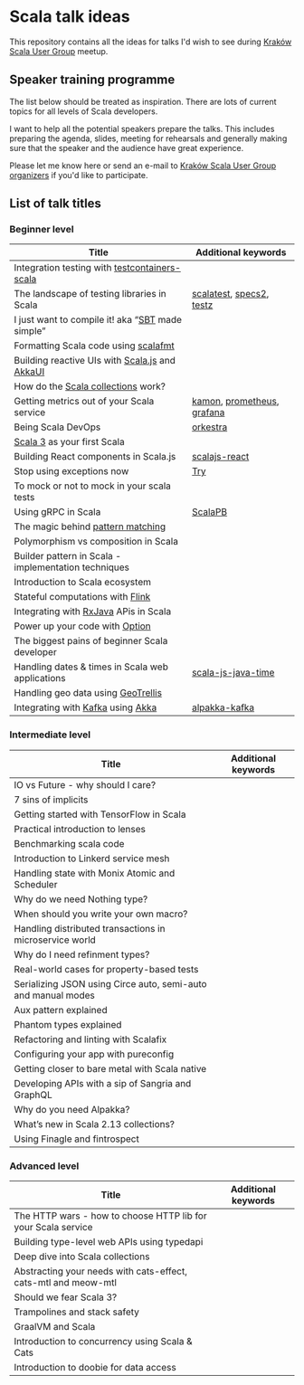 # Scala talk ideas

This repository contains all the ideas for talks I'd wish to see during [Kraków Scala User Group](https://www.meetup.com/Krakow-Scala-User-Group) meetup. 

## Speaker training programme
The list below should be treated as inspiration. There are lots of current topics for all levels of Scala developers. 

I  want to help all the potential speakers prepare the talks. This includes preparing the agenda, slides, meeting for rehearsals and generally making sure that the speaker and the audience have great experience. 

Please let me know here or send an e-mail to [Kraków Scala User Group organizers](krakow-scala-organizers@googlegroups.com) if you'd like to participate.

## List of talk titles

### Beginner level

| Title                                                          | Additional keywords           |
|----------------------------------------------------------------|-------------------------------|
| Integration testing with [testcontainers-scala](https://github.com/testcontainers/testcontainers-scala) |            |         |
| The landscape of testing libraries in Scala                    | [scalatest](http://www.scalatest.org/), [specs2](https://etorreborre.github.io/specs2/), [testz](https://github.com/scalaz/testz)           |
| I just want to compile it! aka “[SBT](https://www.scala-sbt.org/) made simple”               |            |
| Formatting Scala code using [scalafmt](https://scalameta.org/scalafmt/)                           |            |
| Building reactive UIs with [Scala.js](https://www.scala-js.org/) and [AkkaUI](https://github.com/pishen/akka-ui)                 |            |
| How do the [Scala collections](https://docs.scala-lang.org/overviews/collections/overview.html) work?                             |            |
| Getting metrics out of your Scala service                      | [kamon](https://github.com/kamon-io/Kamon), [prometheus](https://prometheus.io/), [grafana](https://grafana.com/)           |
| Being Scala DevOps                                             | [orkestra](https://orkestra.tech/)           |
| [Scala 3](https://www.scala-lang.org/blog/2018/04/19/scala-3.html) as your first Scala                                    |            |
| Building React components in Scala.js                          | [scalajs-react](https://japgolly.github.io/scalajs-react/)           |
| Stop using exceptions now                                      | [Try](https://www.scala-lang.org/api/2.12.3/scala/util/Try.html)           |
| To mock or not to mock in your scala tests                     |            |
| Using gRPC in Scala                                            | [ScalaPB](https://scalapb.github.io/)            |
| The magic behind [pattern matching](https://docs.scala-lang.org/tour/pattern-matching.html)                              |            |
| Polymorphism vs composition in Scala                           |            |
| Builder pattern in Scala - implementation techniques           |            |
| Introduction to Scala ecosystem                                |            |
| Stateful computations with [Flink](https://flink.apache.org/)                        |            |
| Integrating with [RxJava](https://github.com/ReactiveX/RxJava) APis in Scala                          |            |
| Power up your code with [Option](https://www.scala-lang.org/api/current/scala/Option.html)                                 |            |
| The biggest pains of beginner Scala developer                  |            |
| Handling dates & times in Scala web applications               | [scala-js-java-time](https://github.com/scala-js/scala-js-java-time)           |
| Handling geo data using [GeoTrellis](https://geotrellis.io/)                             |            |
| Integrating with [Kafka](https://kafka.apache.org/) using [Akka](https://akka.io/)                              | [alpakka-kafka](https://github.com/akka/alpakka-kafka)            |

### Intermediate level
| Title                                                          | Additional keywords           |
|----------------------------------------------------------------|-------------------------------|
| IO vs Future - why should I care?                              |        |
| 7 sins of implicits                                            |        |
| Getting started with TensorFlow in Scala                       |        |
| Practical introduction to lenses                               |        |
| Benchmarking scala code                                        |        |
| Introduction to Linkerd service mesh                           |        |
| Handling state with Monix Atomic and Scheduler                 |        |
| Why do we need Nothing type?                                   |        |
| When should you write your own macro?                          |        |
| Handling distributed transactions in microservice world        |        |
| Why do I need refinment types?                                 |        |
| Real-world cases for property-based tests                      |        |
| Serializing JSON using Circe auto, semi-auto and manual modes  |        |
| Aux pattern explained                                          |        |
| Phantom types explained                                        |        |
| Refactoring and linting with Scalafix                          |        |
| Configuring your app with pureconfig                           |        |
| Getting closer to bare metal with Scala native                 |        |
| Developing APIs with a sip of Sangria and GraphQL              |        |
| Why do you need Alpakka?                                       |        |
| What’s new in Scala 2.13 collections?                          |        |
| Using Finagle and fintrospect                                  |        |

### Advanced level
| Title                                                          | Additional keywords           |
|----------------------------------------------------------------|-------------------------------|
| The HTTP wars - how to choose HTTP lib for your Scala service  |            |
| Building type-level web APIs using typedapi                    |            |
| Deep dive into Scala collections                               |            |
| Abstracting your needs with cats-effect, cats-mtl and meow-mtl |            |
| Should we fear Scala 3?                                        |            |
| Trampolines and stack safety                                   |            |
| GraalVM and Scala                                              |            |
| Introduction to concurrency using Scala & Cats                 |            |
| Introduction to doobie for data access                         |            |




